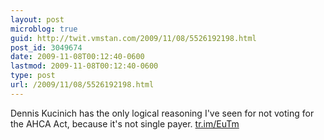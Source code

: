```yaml
---
layout: post
microblog: true
guid: http://twit.vmstan.com/2009/11/08/5526192198.html
post_id: 3049674
date: 2009-11-08T00:12:40-0600
lastmod: 2009-11-08T00:12:40-0600
type: post
url: /2009/11/08/5526192198.html
---
```

Dennis Kucinich has the only logical reasoning I've seen for not voting for the AHCA Act, because it's not single payer. [tr.im/EuTm](http://tr.im/EuTm)
